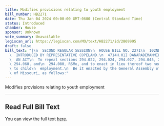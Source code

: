 ```yaml
---
title: Modifies provisions relating to youth employment
bill_number: HB2271
date: Thu Jan 04 2024 00:00:00 GMT-0600 (Central Standard Time)
status: Introduced
chamber: House
sponsor: Unknown
vote_summary: Unavailable
legiscan_url: https://legiscan.com/MO/text/HB2271/id/2869995
draft: false
bill_text: "|\n  SECOND REGULAR SESSION\n  HOUSE BILL NO. 2271\n  102ND GENERAL ASSEMBLY\n\
  \  INTRODUCED BY REPRESENTATIVE COPELAND.\n  4714H.01I DANARADEMANMILLER,ChiefClerk\n\
  \  AN ACT\n  To repeal sections 294.022, 294.024, 294.027, 294.045, 294.051, 294.054,\
  \ 294.060, and\n  294.080, RSMo, and to enact in lieu thereof two new sections relating\
  \ to child\n  employment.\n  Be it enacted by the General Assembly of the state\
  \ of Missouri, as follows:"
---
```

Modifies provisions relating to youth employment

---

## Read Full Bill Text

You can view the full text [here](https://legiscan.com/MO/text/HB2271/id/2869995).
